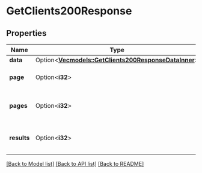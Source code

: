 # GetClients200Response

## Properties

Name | Type | Description | Notes
------------ | ------------- | ------------- | -------------
**data** | Option<[**Vec<models::GetClients200ResponseDataInner>**](get_clients_200_response_data_inner.md)> |  | [optional]
**page** | Option<**i32**> | __Read-only__ The current [page](https://techdocs.akamai.com/linode-api/reference/pagination). | [optional][readonly]
**pages** | Option<**i32**> | __Read-only__ The total number of [pages](https://techdocs.akamai.com/linode-api/reference/pagination). | [optional][readonly]
**results** | Option<**i32**> | __Read-only__ The total number of results. | [optional][readonly]

[[Back to Model list]](../README.md#documentation-for-models) [[Back to API list]](../README.md#documentation-for-api-endpoints) [[Back to README]](../README.md)


